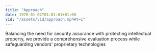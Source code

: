 ```yaml
---
title: "Approach"
date: 1970-01-02T01:01:01+01:00
vid: "/assets/vid/approach.mp4#t=1"
---
```

Balancing the need for security assurance with protecting intellectual property, we provide a comprehensive evaluation process while safeguarding vendors' proprietary technologies
